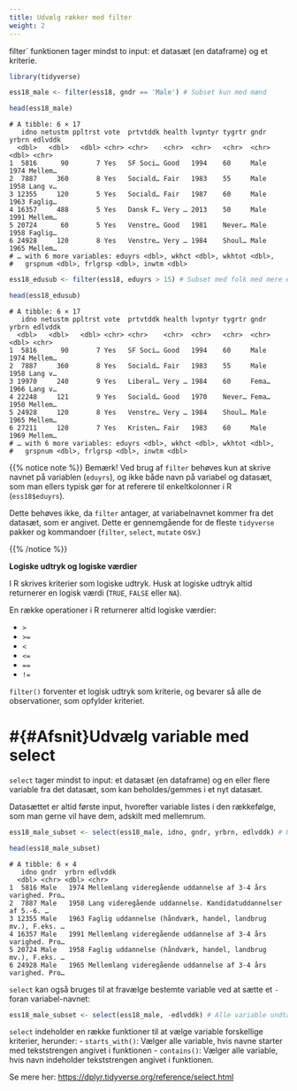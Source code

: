 ```yaml
---
title: Udvælg rækker med filter
weight: 2
---
```

filter` funktionen tager mindst to input: et datasæt (en dataframe) og
et kriterie.

``` r
library(tidyverse)

ess18_male <- filter(ess18, gndr == 'Male') # Subset kun med mænd

head(ess18_male)
```

    # A tibble: 6 × 17
       idno netustm ppltrst vote  prtvtddk health lvpntyr tygrtr gndr  yrbrn edlvddk
      <dbl>   <dbl>   <dbl> <chr> <chr>    <chr>  <chr>   <chr>  <chr> <dbl> <chr>  
    1  5816      90       7 Yes   SF Soci… Good   1994    60     Male   1974 Mellem…
    2  7887     360       8 Yes   Sociald… Fair   1983    55     Male   1958 Lang v…
    3 12355     120       5 Yes   Sociald… Fair   1987    60     Male   1963 Faglig…
    4 16357     488       5 Yes   Dansk F… Very … 2013    50     Male   1991 Mellem…
    5 20724      60       5 Yes   Venstre… Good   1981    Never… Male   1958 Faglig…
    6 24928     120       8 Yes   Venstre… Very … 1984    Shoul… Male   1965 Mellem…
    # … with 6 more variables: eduyrs <dbl>, wkhct <dbl>, wkhtot <dbl>,
    #   grspnum <dbl>, frlgrsp <dbl>, inwtm <dbl>

``` r
ess18_edusub <- filter(ess18, eduyrs > 15) # Subset med folk med mere end 15 års uddannelse

head(ess18_edusub)
```

    # A tibble: 6 × 17
       idno netustm ppltrst vote  prtvtddk health lvpntyr tygrtr gndr  yrbrn edlvddk
      <dbl>   <dbl>   <dbl> <chr> <chr>    <chr>  <chr>   <chr>  <chr> <dbl> <chr>  
    1  5816      90       7 Yes   SF Soci… Good   1994    60     Male   1974 Mellem…
    2  7887     360       8 Yes   Sociald… Fair   1983    55     Male   1958 Lang v…
    3 19970     240       9 Yes   Liberal… Very … 1984    60     Fema…  1966 Lang v…
    4 22248     121       9 Yes   Sociald… Good   1970    Never… Fema…  1950 Mellem…
    5 24928     120       8 Yes   Venstre… Very … 1984    Shoul… Male   1965 Mellem…
    6 27211     120       7 Yes   Kristen… Fair   1983    60     Male   1969 Mellem…
    # … with 6 more variables: eduyrs <dbl>, wkhct <dbl>, wkhtot <dbl>,
    #   grspnum <dbl>, frlgrsp <dbl>, inwtm <dbl>

{{% notice note %}} Bemærk! Ved brug af `filter` behøves kun at skrive
navnet på variablen (`eduyrs`), og ikke både navn på variabel og
datasæt, som man ellers typisk gør for at referere til enkeltkolonner i
R (`ess18$eduyrs`).

Dette behøves ikke, da `filter` antager, at variabelnavnet kommer fra
det datasæt, som er angivet. Dette er gennemgående for de fleste
`tidyverse` pakker og kommandoer (`filter`, `select`, `mutate` osv.)

{{% /notice %}}

**Logiske udtryk og logiske værdier**

I R skrives kriterier som logiske udtryk. Husk at logiske udtryk altid
returnerer en logisk værdi (`TRUE`, `FALSE` eller `NA`).

En række operationer i R returnerer altid logiske værdier:

- `>`
- `>=`
- `<`
- `<=`
- `==`
- `!=`

`filter()` forventer et logisk udtryk som kriterie, og bevarer så alle
de observationer, som opfylder kriteriet.

# \#{#Afsnit}Udvælg variable med select

`select` tager mindst to input: et datasæt (en dataframe) og en eller
flere variable fra det datasæt, som kan beholdes/gemmes i et nyt
datasæt.

Datasættet er altid første input, hvorefter variable listes i den
rækkefølge, som man gerne vil have dem, adskilt med mellemrum.

``` r
ess18_male_subset <- select(ess18_male, idno, gndr, yrbrn, edlvddk) # Udvælg specifikke variable

head(ess18_male_subset)
```

    # A tibble: 6 × 4
       idno gndr  yrbrn edlvddk                                                     
      <dbl> <chr> <dbl> <chr>                                                       
    1  5816 Male   1974 Mellemlang videregående uddannelse af 3-4 års varighed. Pro…
    2  7887 Male   1958 Lang videregående uddannelse. Kandidatuddannelser af 5.-6. …
    3 12355 Male   1963 Faglig uddannelse (håndværk, handel, landbrug mv.), F.eks. …
    4 16357 Male   1991 Mellemlang videregående uddannelse af 3-4 års varighed. Pro…
    5 20724 Male   1958 Faglig uddannelse (håndværk, handel, landbrug mv.), F.eks. …
    6 24928 Male   1965 Mellemlang videregående uddannelse af 3-4 års varighed. Pro…

`select` kan også bruges til at fravælge bestemte variable ved at sætte
et `-` foran variabel-navnet:

``` r
ess18_male_subset <- select(ess18_male, -edlvddk) # Alle variable undtagen edlvddk
```

`select` indeholder en række funktioner til at vælge variable
forskellige kriterier, herunder: - `starts_with()`: Vælger alle
variable, hvis navne starter med tekststrengen angivet i funktionen -
`contains()`: Vælger alle variable, hvis navn indeholder tekststrengen
angivet i funktionen.

Se mere her: https://dplyr.tidyverse.org/reference/select.html
